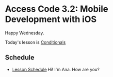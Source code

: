 # Access Code 3.2: Mobile Development with iOS

Happy Wednesday.

Today's lesson is [Conditionals](/lessons/conditionals)

## Schedule

- [Lesson Schedule](schedule.md)
Hi! I'm Ana. How are you?
